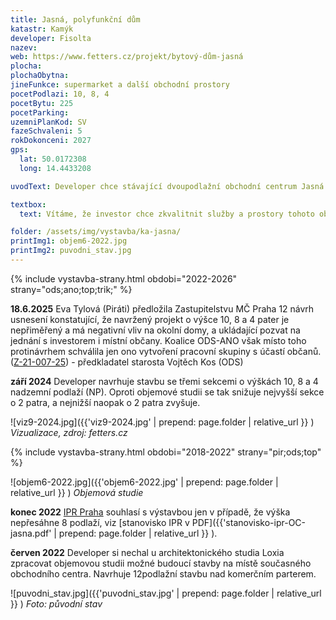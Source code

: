 ```yaml
---
title: Jasná, polyfunkční dům
katastr: Kamýk
developer: Fisolta
nazev:
web: https://www.fetters.cz/projekt/bytový-dům-jasná
plocha:
plochaObytna:
jineFunkce: supermarket a další obchodní prostory
pocetPodlazi: 10, 8, 4
pocetBytu: 225
pocetParking: 
uzemniPlanKod: SV
fazeSchvaleni: 5
rokDokonceni: 2027
gps:
  lat: 50.0172308
  long: 14.4433208

uvodText: Developer chce stávající dvoupodlažní obchodní centrum Jasná revitalizovat a nastavět na něm výškový obytný dům

textbox:
  text: Vítáme, že investor chce zkvalitnit služby a prostory tohoto obchodního centra na sídlišti. Chápeme, že přestavbu je třeba financovat zvětšením objektu a přidáním funkce bydlení. Vzhledem k blízkosti rodinných domů a k již aktuálnímu problematickému parkování v okolí jsme jako kompromis pro objekt s maximálně 4 patry, tedy po vzoru návrhu pro výšku obchodního centra Obzor v územní studii okolí metra Libuš.

folder: /assets/img/vystavba/ka-jasna/
printImg1: objem6-2022.jpg
printImg2: puvodni_stav.jpg 
---
```


{% include vystavba-strany.html obdobi="2022-2026" strany="ods;ano;top;trik;" %}

**18.6.2025** Eva Tylová (Piráti) předložila Zastupitelstvu MČ Praha 12 návrh usnesení konstatující, že navržený projekt o výšce 10, 8 a 4 pater je nepřiměřený a má negativní vliv na okolní domy, a ukládající pozvat na jednání s investorem i místní občany. Koalice ODS-ANO však místo toho protinávrhem schválila jen ono vytvoření pracovní skupiny s účastí občanů. ([Z-21-007-25](https://www.praha12.cz/assets/File.ashx?id_org=80112&id_dokumenty=113204))  - předkladatel starosta Vojtěch Kos (ODS)

**září 2024** Developer navrhuje stavbu se třemi sekcemi o výškách 10, 8 a 4 nadzemní podlaží (NP). Oproti objemové studii se tak snižuje nejvyšší sekce o 2 patra, a nejnižší naopak o 2 patra zvyšuje.

![viz9-2024.jpg]({{'viz9-2024.jpg' | prepend: page.folder | relative_url }} )
<br>_Vizualizace, zdroj: fetters.cz_

{% include vystavba-strany.html obdobi="2018-2022" strany="pir;ods;top" %}

![objem6-2022.jpg]({{'objem6-2022.jpg' | prepend: page.folder | relative_url }} )
_Objemová studie_

**konec 2022** [IPR Praha](https://iprpraha.cz) souhlasí s výstavbou jen v případě, že výška nepřesáhne 8 podlaží, viz [stanovisko IPR v PDF]({{'stanovisko-ipr-OC-jasna.pdf' | prepend: page.folder | relative_url }} ).

**červen 2022** Developer si nechal u architektonického studia Loxia zpracovat objemovou studii možné budoucí stavby na místě současného obchodního centra. Navrhuje 12podlažní stavbu nad komerčním parterem.

![puvodni_stav.jpg]({{'puvodni_stav.jpg' | prepend: page.folder | relative_url }} )
_Foto: původní stav_
